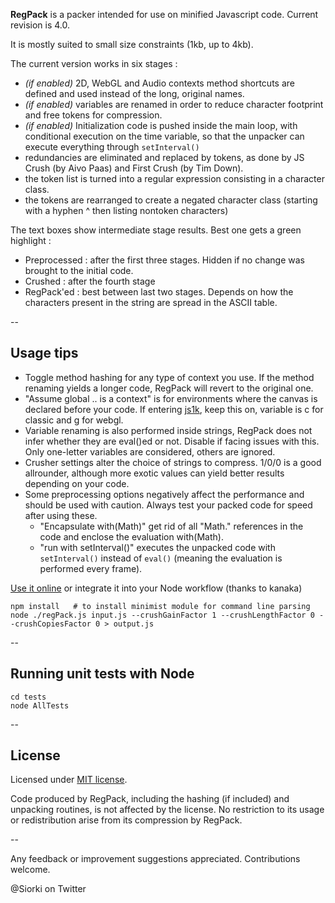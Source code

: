 **RegPack** is a packer intended for use on minified Javascript code. Current revision is 4.0.

It is mostly suited to small size constraints (1kb, up to 4kb).

The current version works in six stages :
- *(if enabled)* 2D, WebGL and Audio contexts method shortcuts are defined and used instead of the long, original names.
- *(if enabled)* variables are renamed in order to reduce character footprint and free tokens for compression.
- *(if enabled)* Initialization code is pushed inside the main loop, with conditional execution on the time variable, so that the unpacker can execute everything through ``setInterval()``
- redundancies are eliminated and replaced by tokens, as done by JS Crush (by Aivo Paas) and First Crush (by Tim Down).
- the token list is turned into a regular expression consisting in a character class. 
- the tokens are rearranged to create a negated character class (starting with a hyphen ^ then listing nontoken characters)
 
The text boxes show intermediate stage results. Best one gets a green highlight :
- Preprocessed : after the first three stages. Hidden if no change was brought to the initial code.
- Crushed : after the fourth stage
- RegPack'ed : best between last two stages. Depends on how the characters present in the string are spread in the ASCII table.

--
## Usage tips 

- Toggle method hashing for any type of context you use. If the method renaming yields a longer code, RegPack will revert to the original one.
- "Assume global .. is a context" is for environments where the canvas is declared before your code. If entering [js1k](http://www.js1k.com), keep this on, variable is c for classic and g for webgl.
- Variable renaming is also performed inside strings, RegPack does not infer whether they are eval()ed or not. Disable if facing issues with this. Only one-letter variables are considered, others are ignored.
- Crusher settings alter the choice of strings to compress. 1/0/0 is a good allrounder, although more exotic values can yield better results depending on your code.
- Some preprocessing options negatively affect the performance and should be used with caution. Always test your packed code for speed after using these.
  - "Encapsulate with(Math)" get rid of all "Math." references in the code and enclose the evaluation with(Math).
  - "run with setInterval()" executes the unpacked code with ``setInterval()`` instead of ``eval()`` (meaning the evaluation is performed every frame).
  
[Use it online](http://siorki.github.io/regPack.html) or integrate it into your Node workflow (thanks to kanaka)
```
npm install   # to install minimist module for command line parsing
node ./regPack.js input.js --crushGainFactor 1 --crushLengthFactor 0 --crushCopiesFactor 0 > output.js
```

--
## Running unit tests with Node

```
cd tests
node AllTests
```

--
## License

Licensed under [MIT license](http://opensource.org/licenses/mit-license.html).

Code produced by RegPack, including the hashing (if included) and unpacking routines, is not affected by the license. No restriction to its usage or redistribution arise from its compression by RegPack.  

--
  
Any feedback or improvement suggestions appreciated. Contributions welcome.

@Siorki on Twitter
